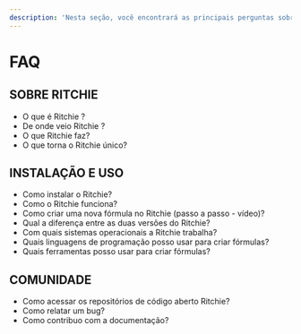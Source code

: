 ```yaml
---
description: 'Nesta seção, você encontrará as principais perguntas sobre o Ritchie.'
---
```


# FAQ

## SOBRE RITCHIE 

* O que é Ritchie ? 
* De onde veio Ritchie ? 
* O que Ritchie faz? 
* O que torna o Ritchie único?

## INSTALAÇÃO E USO 

* Como instalar o Ritchie? 
* Como o Ritchie funciona? 
* Como criar uma nova fórmula no Ritchie \(passo a passo - vídeo\)? 
* Qual a diferença entre as duas versões do Ritchie? 
* Com quais sistemas operacionais a Ritchie trabalha? 
* Quais linguagens de programação posso usar para criar fórmulas? 
* Quais ferramentas posso usar para criar fórmulas? 

## COMUNIDADE 

* Como acessar os repositórios de código aberto Ritchie? 
* Como relatar um bug? 
* Como contribuo com a documentação?

